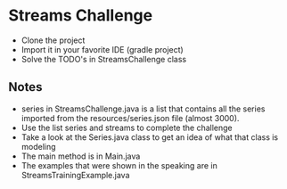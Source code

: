 # Streams Challenge
- Clone the project 
- Import it in your favorite IDE (gradle project)
- Solve the TODO's in StreamsChallenge class

## Notes
- series in StreamsChallenge.java is a list that contains all the series imported from the resources/series.json file (almost 3000). 
- Use the list series and streams to complete the challenge
- Take a look at the Series.java class to get an idea of what that class is modeling
- The main method is in Main.java
- The examples that were shown in the speaking are in StreamsTrainingExample.java
